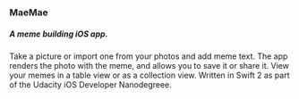 ### MaeMae
##### A meme building iOS app. 

Take a picture or import one from your photos and add meme text. The app renders the photo with the meme, and allows you to save it or share it. View your memes in a table view or as a collection view. Written in Swift 2 as part of the Udacity iOS Developer Nanodegreee.
